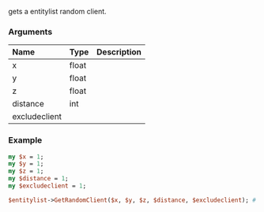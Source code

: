 gets a entitylist random client.
### Arguments
**Name**|**Type**|**Description**
:---|:---|:---
x|float|
y|float|
z|float|
distance|int|
excludeclient||

### Example

```perl
my $x = 1;
my $y = 1;
my $z = 1;
my $distance = 1;
my $excludeclient = 1;

$entitylist->GetRandomClient($x, $y, $z, $distance, $excludeclient); # Returns void
```